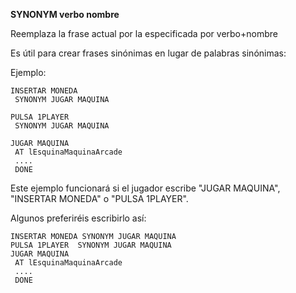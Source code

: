 **SYNONYM verbo nombre**

Reemplaza la frase actual por la especificada por verbo+nombre

Es útil para crear frases sinónimas en lugar de palabras sinónimas:

Ejemplo:

```
INSERTAR MONEDA
 SYNONYM JUGAR MAQUINA

PULSA 1PLAYER 
 SYNONYM JUGAR MAQUINA

JUGAR MAQUINA
 AT lEsquinaMaquinaArcade
 ....
 DONE

```

Este ejemplo funcionará si el jugador escribe "JUGAR MAQUINA", "INSERTAR MONEDA" o "PULSA 1PLAYER".

Algunos preferiréis escribirlo así:

```
INSERTAR MONEDA SYNONYM JUGAR MAQUINA
PULSA 1PLAYER  SYNONYM JUGAR MAQUINA
JUGAR MAQUINA
 AT lEsquinaMaquinaArcade
 ....
 DONE

```

